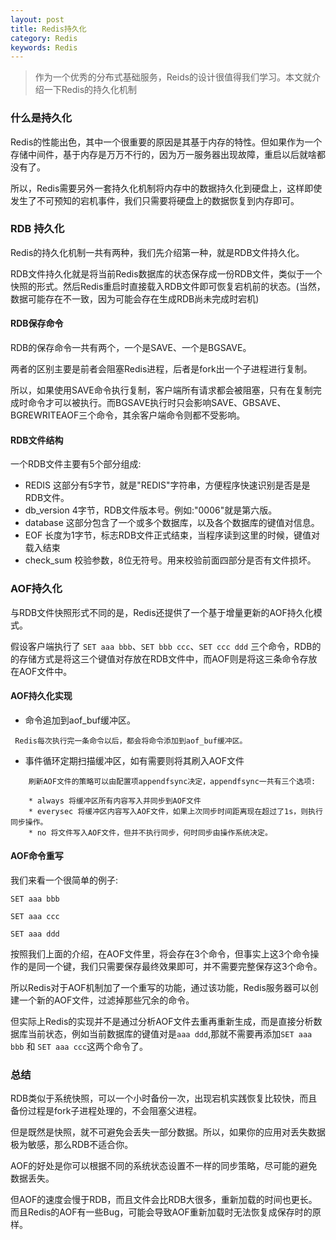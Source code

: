 ```yaml
---
layout: post
title: Redis持久化
category: Redis
keywords: Redis
---
```


> 作为一个优秀的分布式基础服务，Reids的设计很值得我们学习。本文就介绍一下Redis的持久化机制

### 什么是持久化

Redis的性能出色，其中一个很重要的原因是其基于内存的特性。但如果作为一个存储中间件，基于内存是万万不行的，因为万一服务器出现故障，重启以后就啥都没有了。

所以，Redis需要另外一套持久化机制将内存中的数据持久化到硬盘上，这样即使发生了不可预知的宕机事件，我们只需要将硬盘上的数据恢复到内存即可。

### RDB 持久化

Redis的持久化机制一共有两种，我们先介绍第一种，就是RDB文件持久化。

RDB文件持久化就是将当前Redis数据库的状态保存成一份RDB文件，类似于一个快照的形式。然后Redis重启时直接载入RDB文件即可恢复宕机前的状态。(当然，数据可能存在不一致，因为可能会存在生成RDB尚未完成时宕机)

#### RDB保存命令

RDB的保存命令一共有两个，一个是SAVE、一个是BGSAVE。

两者的区别主要是前者会阻塞Redis进程，后者是fork出一个子进程进行复制。

所以，如果使用SAVE命令执行复制，客户端所有请求都会被阻塞，只有在复制完成时命令才可以被执行。而BGSAVE执行时只会影响SAVE、GBSAVE、BGREWRITEAOF三个命令，其余客户端命令则都不受影响。

#### RDB文件结构

一个RDB文件主要有5个部分组成:

* REDIS 这部分有5字节，就是"REDIS"字符串，方便程序快速识别是否是是RDB文件。
* db_version 4字节，RDB文件版本号。例如:"0006"就是第六版。
* database 这部分包含了一个或多个数据库，以及各个数据库的键值对信息。
* EOF 长度为1字节，标志RDB文件正式结束，当程序读到这里的时候，键值对载入结束
* check_sum 校验参数，8位无符号。用来校验前面四部分是否有文件损坏。

### AOF持久化

与RDB文件快照形式不同的是，Redis还提供了一个基于增量更新的AOF持久化模式。

假设客户端执行了 `SET aaa bbb`、`SET bbb ccc`、`SET ccc ddd` 三个命令，RDB的的存储方式是将这三个键值对存放在RDB文件中，而AOF则是将这三条命令存放在AOF文件中。

#### AOF持久化实现

* 命令追加到aof_buf缓冲区。
 ```
  Redis每次执行完一条命令以后，都会将命令添加到aof_buf缓冲区。
 ```

* 事件循环定期扫描缓冲区，如有需要则将其刷入AOF文件
```
	刷新AOF文件的策略可以由配置项appendfsync决定，appendfsync一共有三个选项:

	* always 将缓冲区所有内容写入并同步到AOF文件
	* everysec 将缓冲区内容写入AOF文件，如果上次同步时间距离现在超过了1s，则执行同步操作。
	* no 将文件写入AOF文件，但并不执行同步，何时同步由操作系统决定。 
```

#### AOF命令重写

我们来看一个很简单的例子:

`SET aaa bbb`

`SET aaa ccc`

`SET aaa ddd`

按照我们上面的介绍，在AOF文件里，将会存在3个命令，但事实上这3个命令操作的是同一个键，我们只需要保存最终效果即可，并不需要完整保存这3个命令。

所以Redis对于AOF机制加了一个重写的功能，通过该功能，Redis服务器可以创建一个新的AOF文件，过滤掉那些冗余的命令。

但实际上Redis的实现并不是通过分析AOF文件去重再重新生成，而是直接分析数据库当前状态，例如当前数据库的键值对是`aaa ddd`,那就不需要再添加`SET aaa bbb` 和 `SET aaa ccc`这两个命令了。

### 总结

RDB类似于系统快照，可以一个小时备份一次，出现宕机实践恢复比较快，而且备份过程是fork子进程处理的，不会阻塞父进程。

但是既然是快照，就不可避免会丢失一部分数据。所以，如果你的应用对丢失数据极为敏感，那么RDB不适合你。

AOF的好处是你可以根据不同的系统状态设置不一样的同步策略，尽可能的避免数据丢失。

但AOF的速度会慢于RDB，而且文件会比RDB大很多，重新加载的时间也更长。而且Redis的AOF有一些Bug，可能会导致AOF重新加载时无法恢复成保存时的原样。


